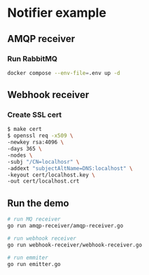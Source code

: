 # Notifier example

## AMQP receiver
### Run RabbitMQ
```bash
docker compose --env-file=.env up -d
```

## Webhook receiver
### Create SSL cert
```bash
$ make cert
$ openssl req -x509 \
-newkey rsa:4096 \
-days 365 \
-nodes \
-subj "/CN=localhosr" \
-addext "subjectAltName=DNS:localhost" \
-keyout cert/localhost.key \
-out cert/localhost.crt
```

## Run the demo
```bash
# run MQ receiver
go run amqp-receiver/amqp-receiver.go

# run webhook receiver
go run webhook-receiver/webhook-receiver.go

# run emmiter
go run emitter.go
```
